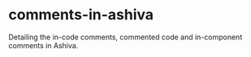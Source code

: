 # comments-in-ashiva
Detailing the in-code comments, commented code and in-component comments in Ashiva.
